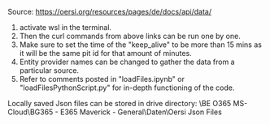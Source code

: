 Source: https://oersi.org/resources/pages/de/docs/api/data/

1) activate wsl in the terminal. 
2) Then the curl commands from above links can be run one by one.
3) Make sure to set the time of the "keep_alive" to be more than 15 mins as it will be the same pit id for that amount of minutes.
4) Entity provider names can be changed to gather the data from a particular source. 
5) Refer to comments posted in "loadFiles.ipynb" or "loadFilesPythonScript.py" for in-depth functioning of the code.

Locally saved Json files can be stored in drive directory:  \BE O365 MS-Cloud\BG365 - E365 Maverick - General\Daten\Oersi Json Files


